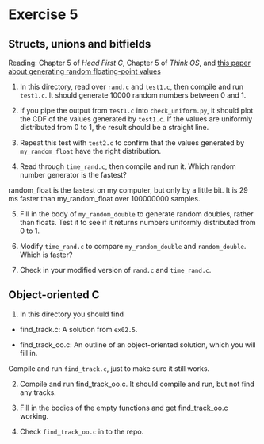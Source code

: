 # Exercise 5
## Structs, unions and bitfields

Reading: Chapter 5 of *Head First C*, Chapter 5 of *Think OS*, and
[this paper about generating random floating-point
values](http://allendowney.com/research/rand/downey07randfloat.pdf)


1) In this directory, read over `rand.c` and `test1.c`, then
compile and run `test1.c`.  It should generate 10000 random numbers
between 0 and 1.

2) If you pipe the output from `test1.c` into `check_uniform.py`, it should
plot the CDF of the values generated by `test1.c`.  If the values
are uniformly distributed from 0 to 1, the result should be a straight
line.

3) Repeat this test with `test2.c` to confirm that the values generated
by `my_random_float` have the right distribution.

4) Read through `time_rand.c`, then compile and run it.  Which
random number generator is the fastest?

random_float is the fastest on my computer, but only by a little bit. It is 29 ms faster than my_random_float over 100000000 samples.

5) Fill in the body of `my_random_double` to generate random doubles,
rather than floats.  Test it to see if it
returns numbers uniformly distributed from 0 to 1.

6) Modify `time_rand.c` to compare `my_random_double` and
`random_double`.  Which is faster?

7) Check in your modified version of `rand.c` and `time_rand.c`.


## Object-oriented C

1) In this directory you should find

*  find_track.c: A solution from `ex02.5`.

*  find_track_oo.c: An outline of an object-oriented solution, which you will fill in.

Compile and run `find_track.c`, just to make sure it still works.

2) Compile and run find_track_oo.c.  It should compile and run, but
not find any tracks.

3) Fill in the bodies of the empty functions and get find_track_oo.c working.

4) Check `find_track_oo.c` in to the repo.